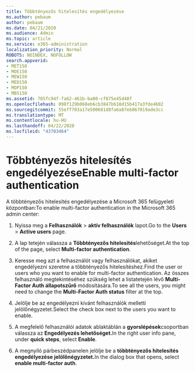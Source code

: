 ```yaml
---
title: Többtényezős hitelesítés engedélyezése
ms.author: pebaum
author: pebaum
ms.date: 04/21/2020
ms.audience: Admin
ms.topic: article
ms.service: o365-administration
localization_priority: Normal
ROBOTS: NOINDEX, NOFOLLOW
search.appverid:
- MET150
- MOE150
- MEW150
- MED150
- MOP150
- MBS150
ms.assetid: 785fc94f-fa62-461b-ba00-cf875e45d48f
ms.openlocfilehash: 098f129b068eb6cb3847bb18d15b417a3fde4602
ms.sourcegitcommit: 55eff703a17e500681d8fa6a87eb067019ade3cc
ms.translationtype: MT
ms.contentlocale: hu-HU
ms.lasthandoff: 04/22/2020
ms.locfileid: "43703464"
---
```

# <a name="enable-multi-factor-authentication"></a><span data-ttu-id="66ea5-102">Többtényezős hitelesítés engedélyezése</span><span class="sxs-lookup"><span data-stu-id="66ea5-102">Enable multi-factor authentication</span></span>

<span data-ttu-id="66ea5-103">A többtényezős hitelesítés engedélyezése a Microsoft 365 felügyeleti központban:</span><span class="sxs-lookup"><span data-stu-id="66ea5-103">To enable multi-factor authentication in the Microsoft 365 admin center:</span></span>

1. <span data-ttu-id="66ea5-104">Nyissa meg a **Felhasználók** \> **aktív felhasználók** lapot.</span><span class="sxs-lookup"><span data-stu-id="66ea5-104">Go to the **Users** \> **Active users** page.</span></span>
    
2. <span data-ttu-id="66ea5-105">A lap tetején válassza a **Többtényezős hitelesítés**lehetőséget.</span><span class="sxs-lookup"><span data-stu-id="66ea5-105">At the top of the page, select **Multi-factor authentication**.</span></span> 
    
3. <span data-ttu-id="66ea5-106">Keresse meg azt a felhasználót vagy felhasználókat, akiket engedélyezni szeretne a többtényezős hitelesítéshez.</span><span class="sxs-lookup"><span data-stu-id="66ea5-106">Find the user or users who you want to enable for multi-factor authentication.</span></span> <span data-ttu-id="66ea5-107">Az összes felhasználó megtekintéséhez szükség lehet a listatetején lévő **Multi-Factor Auth állapotszűrő** módosítására.</span><span class="sxs-lookup"><span data-stu-id="66ea5-107">To see all the users, you might need to change the **Multi-Factor Auth status** filter at the top.</span></span>
    
4. <span data-ttu-id="66ea5-108">Jelölje be az engedélyezni kívánt felhasználók melletti jelölőnégyzetet.</span><span class="sxs-lookup"><span data-stu-id="66ea5-108">Select the check box next to the users you want to enable.</span></span>
    
5.  <span data-ttu-id="66ea5-109">A megfelelő felhasználói adatok ablaktáblán a **gyorslépések**csoportban válassza az **Engedélyezés lehetőséget.**</span><span class="sxs-lookup"><span data-stu-id="66ea5-109">In the right user info pane, under **quick steps**, select **Enable**.</span></span> 
    
6. <span data-ttu-id="66ea5-110">A megnyíló párbeszédpanelen jelölje be a **többtényezős hitelesítés engedélyezése jelölőnégyzetet.**</span><span class="sxs-lookup"><span data-stu-id="66ea5-110">In the dialog box that opens, select **enable multi-factor auth**.</span></span> 
    

